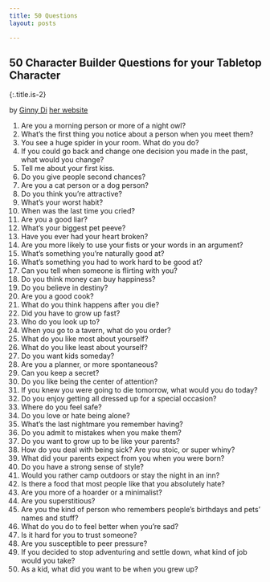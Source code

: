 ```yaml
---
title: 50 Questions
layout: posts

---
```


## 50 Character Builder Questions for your Tabletop Character
{:.title.is-2} 

by [Ginny Di](http://youtube.com/ginnydi) [her website](https://www.ginnydi.com/)

1.   Are you a morning person or more of a night owl?
1.   What’s the first thing you notice about a person when you meet them?
1.   You see a huge spider in your room. What do you do?
1.   If you could go back and change one decision you made in the past, what would you change?
1.   Tell me about your first kiss.
1.   Do you give people second chances?
1.   Are you a cat person or a dog person?
1.   Do you think you’re attractive?
1.   What’s your worst habit?
1.   When was the last time you cried?
1.   Are you a good liar?
1.   What’s your biggest pet peeve?
1.   Have you ever had your heart broken?
1.   Are you more likely to use your fists or your words in an argument?
1.   What’s something you’re naturally good at?
1.   What’s something you had to work hard to be good at?
1.   Can you tell when someone is flirting with you?
1.   Do you think money can buy happiness?
1.   Do you believe in destiny?
1.   Are you a good cook?
1.   What do you think happens after you die?
1.   Did you have to grow up fast?
1.   Who do you look up to?
1.   When you go to a tavern, what do you order?
1.   What do you like most about yourself?
1.   What do you like least about yourself?
1.   Do you want kids someday?
1.   Are you a planner, or more spontaneous?
1.   Can you keep a secret?
1.   Do you like being the center of attention?
1.   If you knew you were going to die tomorrow, what would you do today?
1.   Do you enjoy getting all dressed up for a special occasion?
1.   Where do you feel safe?
1.   Do you love or hate being alone?
1.   What’s the last nightmare you remember having?
1.   Do you admit to mistakes when you make them?
1.   Do you want to grow up to be like your parents?
1.   How do you deal with being sick? Are you stoic, or super whiny?
1.   What did your parents expect from you when you were born?
1.   Do you have a strong sense of style?
1.   Would you rather camp outdoors or stay the night in an inn?
1.   Is there a food that most people like that you absolutely hate?
1.   Are you more of a hoarder or a minimalist?
1.   Are you superstitious?
1.   Are you the kind of person who remembers people’s birthdays and pets’ names and stuff?
1.   What do you do to feel better when you’re sad?
1.   Is it hard for you to trust someone?
1.   Are you susceptible to peer pressure?
1.   If you decided to stop adventuring and settle down, what kind of job would you take?
1.   As a kid, what did you want to be when you grew up?